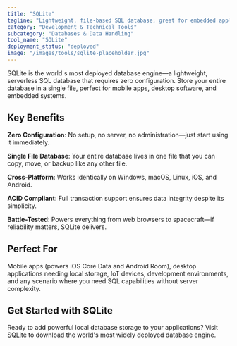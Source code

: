 ```yaml
---
title: "SQLite"
tagline: "Lightweight, file-based SQL database; great for embedded applications"
category: "Development & Technical Tools"
subcategory: "Databases & Data Handling"
tool_name: "SQLite"
deployment_status: "deployed"
image: "/images/tools/sqlite-placeholder.jpg"
---
```

SQLite is the world's most deployed database engine—a lightweight, serverless SQL database that requires zero configuration. Store your entire database in a single file, perfect for mobile apps, desktop software, and embedded systems.

## Key Benefits

**Zero Configuration**: No setup, no server, no administration—just start using it immediately.

**Single File Database**: Your entire database lives in one file that you can copy, move, or backup like any other file.

**Cross-Platform**: Works identically on Windows, macOS, Linux, iOS, and Android.

**ACID Compliant**: Full transaction support ensures data integrity despite its simplicity.

**Battle-Tested**: Powers everything from web browsers to spacecraft—if reliability matters, SQLite delivers.

## Perfect For

Mobile apps (powers iOS Core Data and Android Room), desktop applications needing local storage, IoT devices, development environments, and any scenario where you need SQL capabilities without server complexity.

## Get Started with SQLite

Ready to add powerful local database storage to your applications? Visit [SQLite](https://www.sqlite.org) to download the world's most widely deployed database engine.